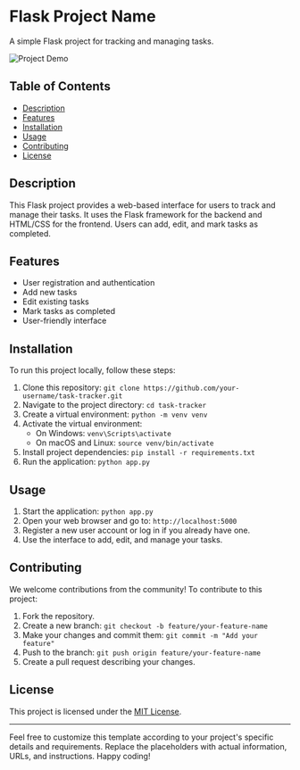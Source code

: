 # Flask Project Name

A simple Flask project for tracking and managing tasks.

![Project Demo](demo.gif) <!-- Replace with a link to your project demo video or GIF -->

## Table of Contents

- [Description](#description)
- [Features](#features)
- [Installation](#installation)
- [Usage](#usage)
- [Contributing](#contributing)
- [License](#license)

## Description

This Flask project provides a web-based interface for users to track and manage their tasks. It uses the Flask framework for the backend and HTML/CSS for the frontend. Users can add, edit, and mark tasks as completed.

## Features

- User registration and authentication
- Add new tasks
- Edit existing tasks
- Mark tasks as completed
- User-friendly interface

## Installation

To run this project locally, follow these steps:

1. Clone this repository: `git clone https://github.com/your-username/task-tracker.git`
2. Navigate to the project directory: `cd task-tracker`
3. Create a virtual environment: `python -m venv venv`
4. Activate the virtual environment:
   - On Windows: `venv\Scripts\activate`
   - On macOS and Linux: `source venv/bin/activate`
5. Install project dependencies: `pip install -r requirements.txt`
6. Run the application: `python app.py`

## Usage

1. Start the application: `python app.py`
2. Open your web browser and go to: `http://localhost:5000`
3. Register a new user account or log in if you already have one.
4. Use the interface to add, edit, and manage your tasks.

## Contributing

We welcome contributions from the community! To contribute to this project:

1. Fork the repository.
2. Create a new branch: `git checkout -b feature/your-feature-name`
3. Make your changes and commit them: `git commit -m "Add your feature"`
4. Push to the branch: `git push origin feature/your-feature-name`
5. Create a pull request describing your changes.

## License

This project is licensed under the [MIT License](LICENSE).

---

Feel free to customize this template according to your project's specific details and requirements. Replace the placeholders with actual information, URLs, and instructions. Happy coding!
